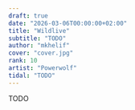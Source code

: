 ```yaml
---
draft: true
date: "2026-03-06T00:00:00+02:00"
title: "Wildlive"
subtitle: "TODO"
author: "mkhelif"
cover: "cover.jpg"
rank: 10
artist: "Powerwolf"
tidal: "TODO"
---
```


TODO
